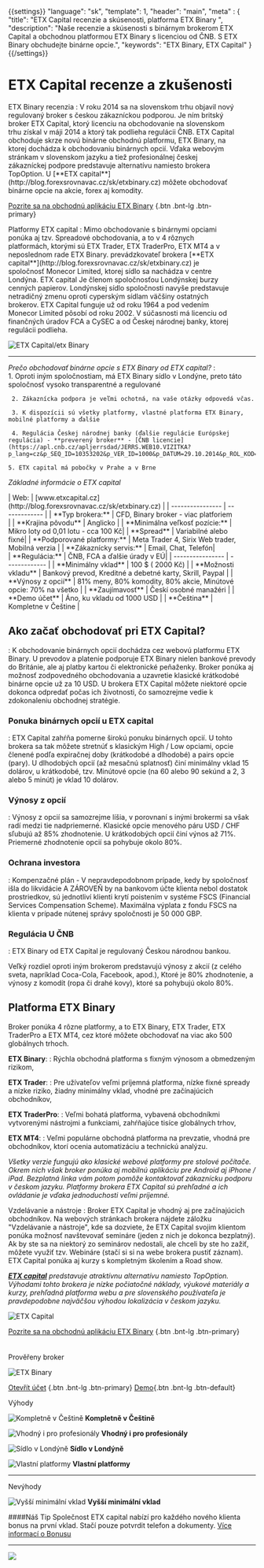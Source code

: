{{settings}}
  "language": "sk",
  "template": 1,
  "header": "main",
  "meta" : {
    "title": "ETX Capital recenzie a skúsenosti, platforma ETX Binary ",
     "description": "Naše recenzie a skúsenosti s binárnym brokerom ETX Capital a obchodnou platformou ETX Binary s licenciou od ČNB. S ETX Binary obchudejte binárne opcie.",
     "keywords": "ETX Binary, ETX Capital"
  }
{{/settings}}
<span itemprop="reviewRating" itemscope itemtype="http://schema.org/Rating">
  <meta itemprop="worstRating" content="1"/>
  <meta itemprop="ratingValue" content="85"/>
  <meta itemprop="bestRating" content="100"/>
</span>
<meta itemprop="itemreviewed" content="ETX Capital">
<meta itemprop="author" content="ForexSrovnávač.cz">

<div class="row">
<div class="col-md-9" role="main" markdown="1">



# ETX Capital recenze a zkušenosti
<div class="row" style="width:92%">
  <div class="col-md-6" markdown="1">
ETX Binary recenzia
:    
V roku 2014 sa na slovenskom trhu objavil nový regulovaný broker s českou zákazníckou podporou. Je ním britský broker ETX Capital, ktorý licenciu na obchodovanie na slovenskom trhu získal v máji 2014 a ktorý tak podlieha regulácii ČNB. ETX Capital obchoduje skrze novú binárne obchodnú platformu, ETX Binary, na ktorej dochádza k obchodovaniu binárnych opcií. Vďaka webovým stránkam v slovenskom jazyku a tiež profesionálnej českej zákazníckej podpore predstavuje alternatívu namiesto brokera TopOption.
U [**ETX capital**](http://blog.forexsrovnavac.cz/sk/etxbinary.cz) môžete obchodovať binárne opcie na akcie, forex aj komodity.  

[Pozrite sa na obchodnú aplikáciu ETX Binary](http://blog.forexsrovnavac.cz/sk/etxbinary.cz) {.btn .bnt-lg .btn-primary}
</div>
  <div class="col-md-6" markdown="1">
Platformy ETX capital
:    
Mimo obchodovanie s binárnymi opciami ponúka aj tzv. Spreadové obchodovania, a to v 4 rôznych platformách, ktorými sú ETX Trader, ETX TraderPro, ETX MT4 a v neposlednom rade ETX Binary.
prevádzkovateľ brokera [**ETX capital**](http://blog.forexsrovnavac.cz/sk/etxbinary.cz) je spoločnosť Monecor Limited, ktorej sídlo sa nachádza v centre Londýna. ETX capital Je členom spoločnosťou Londýnskej burzy cenných papierov. Londýnskej sídlo spoločnosti navyše predstavuje netradičný zmenu oproti cyperským sídlam väčšiny ostatných brokerov. ETX Capital funguje už od roku 1964 a pod vedením Monecor Limited pôsobí od roku 2002. V súčasnosti má licenciu od finančných úradov FCA a CySEC a od Českej národnej banky, ktorej regulácii podlieha.


</div>
</div>

![ETX Capital/etx Binary](http://blog.forexsrovnavac.cz/wp-content/uploads/2015/04/etx-binary.png) 

- - -
*Prečo obchodovať binárne opcie s ETX Binary od ETX capital?*
:    
    1. Oproti iným spoločnostiam, má ETX Binary sídlo v Londýne, preto táto spoločnosť vysoko transparentné a regulované

     2. Zákaznícka podpora je veľmi ochotná, na vaše otázky odpovedá včas.
    
     3. K dispozícii sú všetky platformy, vlastné platforma ETX Binary, mobilné platformy a ďalšie

     4. Regulácia Českej národnej banky (ďalšie regulácie Európskej regulácia) - **preverený broker** - [ČNB licencie](https://apl.cnb.cz/apljerrsdad/JERRS.WEB10.VIZITKA?p_lang=cz&p_SEQ_ID=10353202&p_VER_ID=1000&p_DATUM=29.10.2014&p_ROL_KOD=)

    5. ETX capital má pobočky v Prahe a v Brne

*Základné informácie o ETX capital*
<div class="row" style="width:92%">
  <div class="col-md-6" markdown="1">
| Web:     |   [www.etxcapital.cz](http://blog.forexsrovnavac.cz/sk/etxbinary.cz) |
| ---------------- | ------------- |
| **Typ brokera:**   | CFD, Binary broker - viac platforiem |
| **Krajina pôvodu**   | Anglicko |
| **Minimálna veľkosť pozície:** | Mikro loty od 0,01 lotu - cca 100 Kč|
| **Spread** | Variabilné alebo fixné|
| **Podporované platformy:**  | Meta Trader 4, Sirix Web trader, Mobilná verzia |
| **Zákaznícky servis:**  | Email, Chat, Telefón|
  </div>
  <div class="col-md-6" markdown="1">
| **Regulácia:**  | ČNB, FCA a ďalšie úrady v EÚ|
| ---------------- | ------------- |
| **Minimálny vklad**  | 100 $ ( 2000 Kč) |
| **Možnosti vkladu**  | Bankový prevod, Kreditné a debetné karty, Skrill, Paypal |
| **Výnosy z opcií**  |  81% meny, 80% komodity, 80% akcie, Minútové opcie: 70% na všetko |
| **Zaujímavosť**  | Českí osobné manažéri |
| **Demo účet**  | Áno, ku vkladu od 1000 USD |
| **Čeština**  | Kompletne v Češtine |

</div>
</div>

## Ako začať obchodovať pri ETX Capital?
: K obchodovanie binárnych opcií dochádza cez webovú platformu ETX Binary. U prevodov a platenie podporuje ETX Binary nielen bankové prevody do Británie, ale aj platby kartou či elektronické peňaženky. Broker ponúka aj možnosť zodpovedného obchodovania a uzavretie klasické krátkodobé binárne opcie už za 10 USD. U brokera ETX Capital môžete niektoré opcie dokonca odpredať počas ich životnosti, čo samozrejme vedie k zdokonaleniu obchodnej stratégie.

### Ponuka binárnych opcií u ETX capital
: ETX Capital zahŕňa pomerne širokú ponuku binárnych opcií. U tohto brokera sa tak môžete stretnúť s klasickým High / Low opciami, opcie členené podľa expiračnej doby (krátkodobé a dlhodobé) a pairs opcie (pary). U dlhodobých opcií (až mesačnú splatnosť) činí minimálny vklad 15 dolárov, u krátkodobé, tzv. Minútové opcie (na 60 alebo 90 sekúnd a 2, 3 alebo 5 minút) je vklad 10 dolárov.

### Výnosy z opcií
: Výnosy z opcií sa samozrejme líšia, v porovnaní s inými brokermi sa však radí medzi tie nadpriemerné. Klasické opcie menového páru USD / CHF sľubujú až 85% zhodnotenie. U krátkodobých opcií činí výnos až 71%. Priemerné zhodnotenie opcií sa pohybuje okolo 80%.

### Ochrana investora
: Kompenzačné plán - V nepravdepodobnom prípade, kedy by spoločnosť išla do likvidácie A ZÁROVEŇ by na bankovom účte klienta nebol dostatok prostriedkov, sú jednotliví klienti krytí poistením v systéme FSCS (Financial Services Compensation Scheme). Maximálna výplata z fondu FSCS na klienta v prípade nútenej správy spoločnosti je 50 000 GBP.

### Regulácia U ČNB
: ETX Binary od ETX Capital je regulovaný Českou národnou bankou.

Veľký rozdiel oproti iným brokerom predstavujú výnosy z akcií (z celého sveta, napríklad Coca-Cola, Facebook, apod.), Ktoré je 80% zhodnotenie, a výnosy z komodít (ropa či drahé kovy), ktoré sa pohybujú okolo 80%.

## Platforma ETX Binary

Broker ponúka 4 rôzne platformy, a to ETX Binary, ETX Trader, ETX TraderPro a ETX MT4, cez ktoré môžete obchodovať na viac ako 500 globálnych trhoch.

**ETX Binary**:
: Rýchla obchodná platforma s fixným výnosom a obmedzeným rizikom,

**ETX Trader**:
: Pre užívateľov veľmi príjemná platforma, nízke fixné spready a nízke riziko, žiadny minimálny vklad, vhodné pre začínajúcich obchodníkov,

**ETX TraderPro**:
: Veľmi bohatá platforma, vybavená obchodníkmi vytvorenými nástrojmi a funkciami, zahŕňajúce tisíce globálnych trhov,

**ETX MT4**:
: Veľmi populárne obchodná platforma na prevzatie, vhodná pre obchodníkov, ktorí ocenia automatizáciu a technickú analýzu.

*Všetky verzie fungujú ako klasické webové platformy pre stolové počítače. Okrem nich však broker ponúka aj mobilnú aplikáciu pre Android aj iPhone / iPad. Bezplatná linka vám potom pomôže kontaktovať zákaznícku podporu v českom jazyku.
Platformy brokera ETX Capital sú prehľadné a ich ovládanie je vďaka jednoduchosti veľmi príjemné.*

Vzdelávanie a nástroje
: Broker ETX Capital je vhodný aj pre začínajúcich obchodníkov. Na webových stránkach brokera nájdete záložku "Vzdelávanie a nástroje", kde sa dozviete, že ETX Capital svojim klientom ponúka možnosť navštevovať semináre (jeden z nich je dokonca bezplatný). Ak by ste sa na niektorý zo seminárov nedostali, ale chceli by ste ho zažiť, môžete využiť tzv. Webináre (stačí si si na webe brokera pustiť záznam). ETX Capital ponúka aj kurzy s kompletným školením a Road show.

 
*[**ETX capital**](http://blog.forexsrovnavac.cz/sk/etxbinary.cz) predstavuje atraktívnu alternatívu namiesto TopOption. Výhodami tohto brokera je nízke počiatočné náklady, výukové materiály a kurzy, prehľadná platforma webu a pre slovenského používateľa je pravdepodobne najväčšou výhodou lokalizácia v českom jazyku.*

![ETX Capital](http://blog.forexsrovnavac.cz/wp-content/uploads/2015/04/2015-04-24-16_48_09-Trading-Platform-_-Best-CFD-trading-Platform-_-ETX-Capital.png) 

[Pozrite sa na obchodnú aplikáciu ETX Binary](http://blog.forexsrovnavac.cz/sk/etxbinary.cz) {.btn .bnt-lg .btn-primary}



</div>
<div class="col-md-3" markdown="1">
<div class="well" markdown="1" style="margin-top: 2.5em">
Prověřeny broker

![ETX Binary](http://blog.forexsrovnavac.cz/wp-content/uploads/2015/04/ETXCapital_Stacked_Logo_Black_on_White-11.jpg)  

[Otevřít účet](http://blog.forexsrovnavac.cz/etxbinary.cz "Registrace") {.btn .bnt-lg .btn-primary} [Demo](http://blog.forexsrovnavac.cz/etxbinary.cz "Demo účet"){.btn .bnt-lg .btn-default}

</div>
<div class="container-fluid" markdown="1">

Výhody

![Kompletně v Češtině](http://s28.postimg.org/lj87xfcyh/1402286470_1.png)     **Kompletně v Češtině**

![Vhodný i pro profesionály](http://s28.postimg.org/lj87xfcyh/1402286470_1.png)     **Vhodný i pro profesionály**

![Sídlo v Londýně](http://s28.postimg.org/lj87xfcyh/1402286470_1.png)     **Sídlo v Londýně**

![Vlastní platformy](http://s28.postimg.org/lj87xfcyh/1402286470_1.png)     **Vlastní platformy**

- - -
</div>
<div class="container-fluid" markdown="1">
Nevýhody

![Vyšší minimální vklad](http://s16.postimg.org/kwlkxzd75/1402286495_2.png)     **Vyšší minimální vklad**

</div>
<div class="container-fluid" markdown="1">

####Náš Tip
Společnost ETX capital nabízí pro každého nového klienta bonus na první vklad. Stačí pouze potvrdit telefon a dokumenty. [Více informací o Bonusu](http://blog.forexsrovnavac.cz/sk/etxbinary)
- - -
<a href="http://blog.forexsrovnavac.cz/sk/etxbinary.cz" alt="Demo účet" target="_blank">
 <img src="http://blog.forexsrovnavac.cz/wp-content/uploads/2014/10/informace.png" width="" height=""/>

</a>

</div>
</div>
</div>
